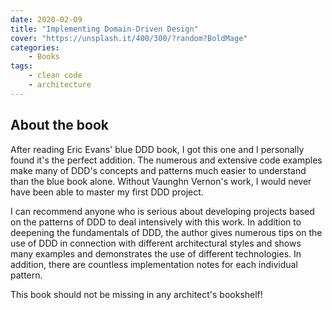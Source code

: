 ```yaml
---
date: 2020-02-09
title: "Implementing Domain-Driven Design"
cover: "https://unsplash.it/400/300/?random?BoldMage"
categories:
    - Books
tags:
    - clean code
    - architecture
---
```


## About the book

After reading Eric Evans' blue DDD book, I got this one and I personally found it's the perfect addition. The numerous and extensive code examples make many of DDD's concepts and patterns much easier to understand than the blue book alone. Without Vaunghn Vernon's work, I would never have been able to master my first DDD project.

I can recommend anyone who is serious about developing projects based on the patterns of DDD to deal intensively with this work. In addition to deepening the fundamentals of DDD, the author gives numerous tips on the use of DDD in connection with different architectural styles and shows many examples and demonstrates the use of different technologies. In addition, there are countless implementation notes for each individual pattern.

This book should not be missing in any architect's bookshelf!
